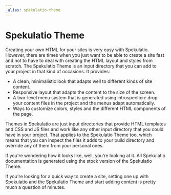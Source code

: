 ```yaml
---
_alias: spekulatio-theme
---
```


Spekulatio Theme
================

Creating your own HTML for your sites is very easy with Spekulatio. However,
there are times when you just want to be able to create a site fast and not to
have to deal with creating the HTML layout and styles from scratch. The
Spekulatio Theme is an input directory that you can add to your project in that
kind of occasions. It provides:

* A clean, minimalistic look that adapts well to different kinds of site content.
* Responsive layout that adapts the content to the size of the screen.
* A two-level menu system that is generated using introspection:
  drop your content files in the project and the menus adapt automatically.
* Ways to customize colors, styles and the different HTML components of the
  page.

Themes in Spekulatio are just input directories that provide HTML templates and CSS
and JS files and work like any other input directory that you could have in your
project. That applies to the Spekulatio Theme too, which means that you can
inspect the files it adds to your build directory and override any of them from
your personal ones.

If you're wondering how it looks like, well, you're looking at it. All
Spekulatio documentation is generated using the stock version of the Spekulatio
Theme.

If you're looking for a quick way to create a site, setting one up with
Spekulatio and the Spekulatio Theme and start adding content is pretty much a
question of minutes.
